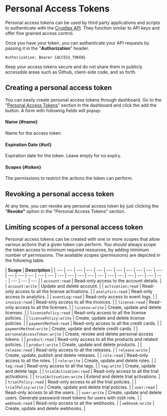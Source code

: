 # Personal Access Tokens

Personal access tokens can be used by third party applications and scripts to authenticate with the [Cryptlex API](https://api.cryptlex.com/v3/docs). They function similar to API keys and offer fine grained access control.

Once you have your token, you can authenticate your API requests by passing it in the "**Authorization**" header.

```http
Authorization: Bearer {ACCESS_TOKEN}
```

Keep your access tokens secure and do not share them in publicly accessible areas such as Github, client-side code, and so forth.

## Creating a personal access token 

You can easily create personal access tokens through dashboard. Go to the "[Personal Access Tokens](https://app.cryptlex.com/api/personal-access-tokens)" section in the dashboard and click the add the button. A form with following fields will popup:

#### **Name** {#name}

Name for the access token.

#### **Expiration Date** {#url}

Expiration date for the token. Leave empty for no expiry.

#### **Scopes** {#token}

The permissions to restrict the actions the token can perform.

## Revoking a personal access token 

At any time, you can revoke any personal access token by just clicking the  "**Revoke"** option in the "Personal Access Tokens" section.

## Limiting scopes of a personal access token 

Personal access tokens can be created with one or more scopes that allow various actions that a given token can perform. You should always scope the token access to minimum required resources, by adding minimum number of permissions. The available scopes \(permissions\) are depicted in the following table.

| **Scope** | **Description** |
| --- | --- | --- | --- | --- | --- | --- | --- | --- | --- | --- | --- | --- | --- | --- | --- | --- | --- | --- | --- | --- | --- | --- | --- | --- | --- | --- | --- | --- | --- |
| `account:read` | Read-only access to the account details. |
| `account:write` | Update and delete account. |
| `activation:read` | Read-only access to all the license activations. |
| `analytics:read` | Read-only access to analytics. |
| `eventLog:read` | Read-only access to event logs. |
| `invoice:read` | Read-only access to all the invoices. |
| `license:read` | Read-only access to all the licenses. |
| `license:write` | Create, update and delete licenses. |
| `licensePolicy:read` | Read-only access to all the license policies. |
| `licensePolicy:write` | Create, update and delete license policies. |
| `paymentMethod:read` | Read-only access to all the credit cards. |
| `paymentMethod:write` | Create, update and delete credit cards. |
| `personalAccessToken:write` | Create, revoke and delete personal access tokens. |
| `product:read` | Read-only access to all the products and related policies. |
| `product:write` | Create, update and delete products. |
| `release:read` | Read-only access to all the releases. |
| `release:write` | Create, update, publish and delete releases. |
| `role:read` | Read-only access to all the roles. |
| `role:write` | Create, update and delete roles. |
| `tag:read` | Read-only access to all the tags. |
| `tag:write` | Create, update and delete tags. |
| `trialActivation:read` | Read-only access to all the trial activations. |
| `trialActivation:write` | Extend and delete trial activations. |
| `trialPolicy:read` | Read-only access to all the trial policies. |
| `trialPolicy:write` | Create, update and delete trial policies. |
| `user:read` | Read-only access to all the users. |
| `user:write` | Create, update and delete users. Generate password reset tokens for users with `USER` role. |
| `webhook:read` | Read-only access to all the webhooks. |
| `webhook:write` | Create, update and delete webhooks. |



